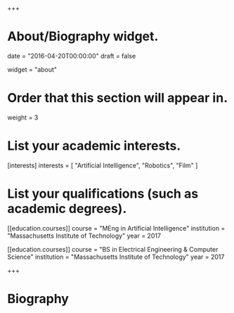 +++
# About/Biography widget.

date = "2016-04-20T00:00:00"
draft = false

widget = "about"

# Order that this section will appear in.
weight = 3

# List your academic interests.
[interests]
  interests = [
    "Artificial Intelligence",
    "Robotics",
    "Film"
  ]

# List your qualifications (such as academic degrees).
[[education.courses]]
  course = "MEng in Artificial Intelligence"
  institution = "Massachusetts Institute of Technology"
  year = 2017

[[education.courses]]
  course = "BS in Electrical Engineering & Computer Science"
  institution = "Massachusetts Institute of Technology"
  year = 2017

+++

# Biography
<!--
Lena Smith is a professor of artificial intelligence at the Stanford AI Lab. Her research interests include distributed robotics, mobile computing and programmable matter. She leads the Robotic Neurobiology group, which develops self-reconfiguring robots, systems of self-organizing robots, and mobile sensor networks.

Lorem ipsum dolor sit amet, consectetur adipiscing elit. Sed neque elit, tristique placerat feugiat ac, facilisis vitae arcu. Proin eget egestas augue. Praesent ut sem nec arcu pellentesque aliquet. Duis dapibus diam vel metus tempus vulputate. -->

